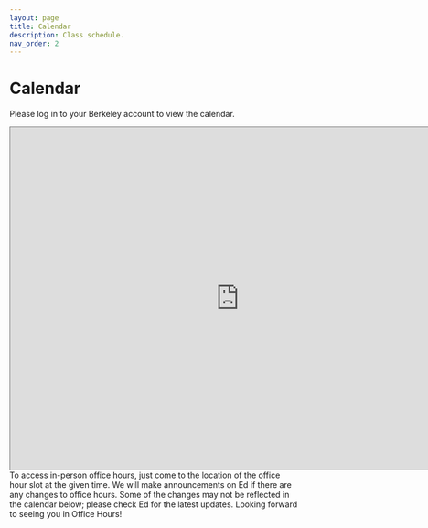 ```yaml
---
layout: page
title: Calendar
description: Class schedule.
nav_order: 2
---
```


# Calendar

Please log in to your Berkeley account to view the calendar.

<iframe data-a11y-errors="true" title="Google Calendar of Course Events" src="https://calendar.google.com/calendar/embed?src=c_032f334d9ba9e257942d2e56edf743f5ce46f150a268b6aee3c051a8fabdd05a%40group.calendar.google.com&ctz=America%2FLos_Angeles" style="border:solid 1px #777" width="800" height="600" frameborder="0" scrolling="no" ></iframe>
To access in-person office hours, just come to the location of the office hour slot at the given time. We will make announcements on Ed if there are any changes to office hours. Some of the changes may not be reflected in the calendar below; please check Ed for the latest updates. Looking forward to seeing you in Office Hours!
